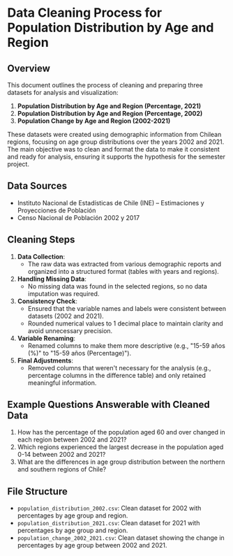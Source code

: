 
# Data Cleaning Process for Population Distribution by Age and Region

## Overview
This document outlines the process of cleaning and preparing three datasets for analysis and visualization:
1. **Population Distribution by Age and Region (Percentage, 2021)**
2. **Population Distribution by Age and Region (Percentage, 2002)**
3. **Population Change by Age and Region (2002-2021)**

These datasets were created using demographic information from Chilean regions, focusing on age group distributions over the years 2002 and 2021. The main objective was to clean and format the data to make it consistent and ready for analysis, ensuring it supports the hypothesis for the semester project.

## Data Sources
- Instituto Nacional de Estadísticas de Chile (INE) – Estimaciones y Proyecciones de Población
- Censo Nacional de Población 2002 y 2017

## Cleaning Steps
1. **Data Collection**:
   - The raw data was extracted from various demographic reports and organized into a structured format (tables with years and regions).
2. **Handling Missing Data**:
   - No missing data was found in the selected regions, so no data imputation was required.
3. **Consistency Check**:
   - Ensured that the variable names and labels were consistent between datasets (2002 and 2021).
   - Rounded numerical values to 1 decimal place to maintain clarity and avoid unnecessary precision.
4. **Variable Renaming**:
   - Renamed columns to make them more descriptive (e.g., "15-59 años (%)" to "15-59 años (Percentage)").
5. **Final Adjustments**:
   - Removed columns that weren't necessary for the analysis (e.g., percentage columns in the difference table) and only retained meaningful information.

## Example Questions Answerable with Cleaned Data
1. How has the percentage of the population aged 60 and over changed in each region between 2002 and 2021?
2. Which regions experienced the largest decrease in the population aged 0-14 between 2002 and 2021?
3. What are the differences in age group distribution between the northern and southern regions of Chile?

## File Structure
- `population_distribution_2002.csv`: Clean dataset for 2002 with percentages by age group and region.
- `population_distribution_2021.csv`: Clean dataset for 2021 with percentages by age group and region.
- `population_change_2002_2021.csv`: Clean dataset showing the change in percentages by age group between 2002 and 2021.

